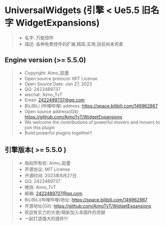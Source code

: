 # UniversalWidgets (引擎 < Ue5.5 旧名字 WidgetExpansions)
> - 名字: 万能控件
> - 描述: 各种免费控件的扩展,精简,实用,目前尚未完善

## Engine version (>= 5.5.0)

> - Copyright: Aimo\_皑墨
> - Open source protocol: MIT License
> - Open Source Date: Jun 27, 2023
> - QQ: 2422489737
> - wechat: Aimo_TvT
> - Email: 2422489737@qq.com
> - BiLiBiLi (哔哩哔哩) address: https://space.bilibili.com/146962867
> - Open source address(Git): https://github.com/AimoTvT/WidgetExpansions
> - We welcome the contributions of powerful movers and movers to join this plugin
> - Build powerful plugins together!!


## 引擎版本( >= 5.5.0 )

> - 版权所有权: Aimo\_皑墨
> - 开源协议: MIT License
> - 开源时间: 2023年6月27日
> - QQ: 2422489737
> - 微信: Aimo_TvT
> - 邮箱: 2422489737@qq.com
> - BiLiBiLi(哔哩哔哩)地址: https://space.bilibili.com/146962867
> - 开源地址(Git): https://github.com/AimoTvT/WidgetExpansions
> - 欢迎有实力的大佬/萌新加入本插件的贡献
> - 一起打造强大的插件!!!
